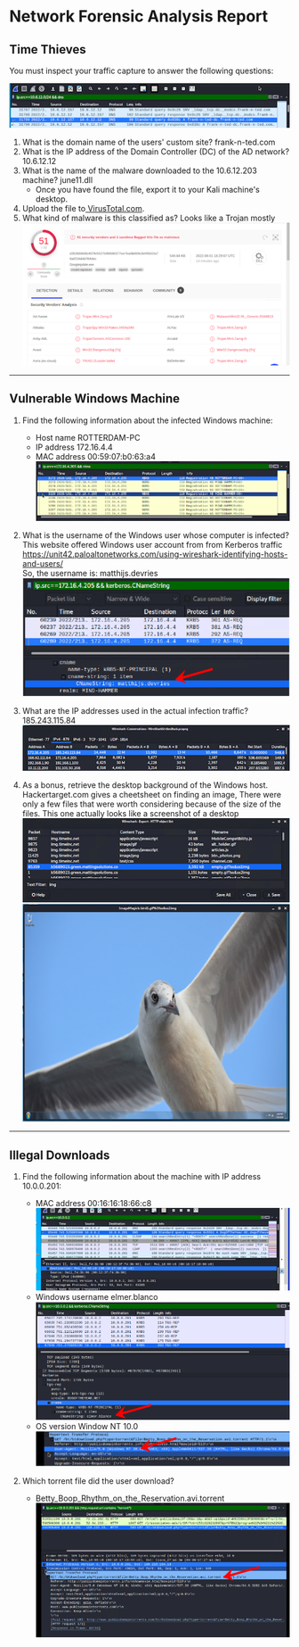 # **Network Forensic Analysis Report**


## **Time Thieves**

You must inspect your traffic capture to answer the following questions:



![alt_text](Images/traffic_capture.png "Traffic Capture")




1. What is the domain name of the users' custom site? frank-n-ted.com
2. What is the IP address of the Domain Controller (DC) of the AD network? 10.6.12.12
3. What is the name of the malware downloaded to the 10.6.12.203 machine? june11.dll
    * Once you have found the file, export it to your Kali machine's desktop. 
4. Upload the file to[ VirusTotal.com](https://www.virustotal.com/gui/).
5. What kind of malware is this classified as? Looks like a Trojan mostly  
![alt_text](Images/virus_total_results.png "Virus Total Results")

---

## **Vulnerable Windows Machine**



1. Find the following information about the infected Windows machine:
    * Host name ROTTERDAM-PC
    * IP address 172.16.4.4
    * MAC address 00:59:07:b0:63:a4  
![alt_text](Images/Rotterdam-PC.png "ROTTERDAM-PC")  

  
2. What is the username of the Windows user whose computer is infected?  
This website offered Windows user account from from Kerberos traffic  https://unit42.paloaltonetworks.com/using-wireshark-identifying-hosts-and-users/  
So, the username is: matthijs.devries
![alt_text](Images/UserName-Capture.PNG "User Name Capture")

3. What are the IP addresses used in the actual infection traffic?  
	185.243.115.84  
![alt_text](Images/IPaddresses.png "IP Addresses")

4. As a bonus, retrieve the desktop background of the Windows host.  
Hackertarget.com gives a cheetsheet on finding an image, There were only a few files that were worth considering because of the size of the files. This one actually looks like a screenshot of a desktop  
![alt_text](Images/image_location.png "Desktop Image Located")
![alt_text](Images/desktop_image.png "Desktop Image")


---


## 


## **Illegal Downloads**



1. Find the following information about the machine with IP address 10.0.0.201:  
    * MAC address 00:16:16:18:66:c8  
      ![alt_text](Images/MAC_address.png "MAC Address")
    * Windows username elmer.blanco  
      ![alt_text](Images/Username_find.PNG "User Name")
    * OS version Window NT 10.0  
      ![alt_text](Images/OS_Version.PNG "OS Version")  
      
2. Which torrent file did the user download?  
    * Betty_Boop_Rhythm_on_the_Reservation.avi.torrent  
      ![alt_text](Images/BettyBoop.PNG "Torrent File")  

